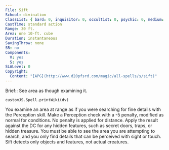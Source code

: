 ```yaml
---
File: Sift
School: divination
ClassList: { bard: 0, inquisitor: 0, occultist: 0, psychic: 0, medium: 0 }
CastTime: standard action
Range: 30 ft.
Area: one 10-ft. cube
Duration: instantaneous
SavingThrow: none
SR: no
Components:
  V: yes
  S: yes
SLALevel: 0
Copyright:
  Content: "[APG](http://www.d20pfsrd.com/magic/all-spells/s/sift)"
---
```

Brief:: See area as though examining it.

```dataviewjs
customJS.Spell.printWiki(dv)
```

You examine an area at range as if you were searching for fine details with the Perception skill. Make a Perception check with a -5 penalty, modified as normal for conditions. No penalty is applied for distance. Apply the result against the DC for any hidden features, such as secret doors, traps, or hidden treasure. You must be able to see the area you are attempting to search, and you only find details that can be perceived with sight or touch. Sift detects only objects and features, not actual creatures.
